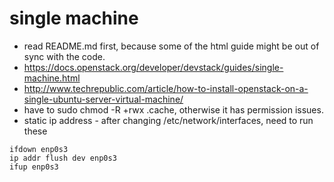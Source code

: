 # single machine
* read README.md first, because some of the html guide might be out of sync with the code.
* https://docs.openstack.org/developer/devstack/guides/single-machine.html
* http://www.techrepublic.com/article/how-to-install-openstack-on-a-single-ubuntu-server-virtual-machine/
* have to sudo chmod -R +rwx .cache, otherwise it has permission issues.
* static ip address - after changing /etc/network/interfaces, need to run these
```
ifdown enp0s3
ip addr flush dev enp0s3
ifup enp0s3
```
